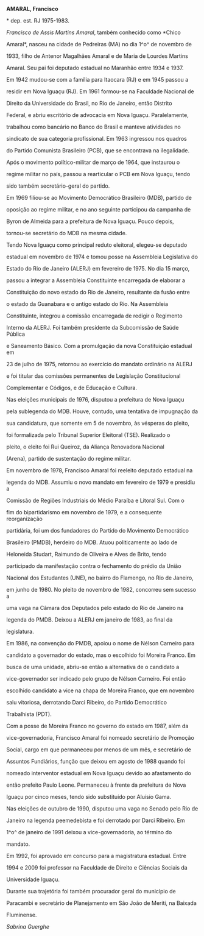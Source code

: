 **AMARAL, Francisco**



\* dep. est. RJ 1975-1983.



*Francisco de Assis Martins Amaral*, também conhecido como *Chico

Amaral*, nasceu na cidade de Pedreiras (MA) no dia 1^o^ de novembro de

1933, filho de Antenor Magalhães Amaral e de Maria de Lourdes Martins

Amaral. Seu pai foi deputado estadual no Maranhão entre 1934 e 1937.



Em 1942 mudou-se com a família para Itaocara (RJ) e em 1945 passou a

residir em Nova Iguaçu (RJ). Em 1961 formou-se na Faculdade Nacional de

Direito da Universidade do Brasil, no Rio de Janeiro, então Distrito

Federal, e abriu escritório de advocacia em Nova Iguaçu. Paralelamente,

trabalhou como bancário no Banco do Brasil e manteve atividades no

sindicato de sua categoria profissional. Em 1963 ingressou nos quadros

do Partido Comunista Brasileiro (PCB), que se encontrava na ilegalidade.

Após o movimento político-militar de março de 1964, que instaurou o

regime militar no país, passou a rearticular o PCB em Nova Iguaçu, tendo

sido também secretário-geral do partido.



Em 1969 filiou-se ao Movimento Democrático Brasileiro (MDB), partido de

oposição ao regime militar, e no ano seguinte participou da campanha de

Byron de Almeida para a prefeitura de Nova Iguaçu. Pouco depois,

tornou-se secretário do MDB na mesma cidade.



Tendo Nova Iguaçu como principal reduto eleitoral, elegeu-se deputado

estadual em novembro de 1974 e tomou posse na Assembleia Legislativa do

Estado do Rio de Janeiro (ALERJ) em fevereiro de 1975. No dia 15 março,

passou a integrar a Assembleia Constituinte encarregada de elaborar a

Constituição do novo estado do Rio de Janeiro, resultante da fusão entre

o estado da Guanabara e o antigo estado do Rio. Na Assembleia

Constituinte, integrou a comissão encarregada de redigir o Regimento

Interno da ALERJ. Foi também presidente da Subcomissão de Saúde Pública

e Saneamento Básico. Com a promulgação da nova Constituição estadual em

23 de julho de 1975, retornou ao exercício do mandato ordinário na ALERJ

e foi titular das comissões permanentes de Legislação Constitucional

Complementar e Códigos, e de Educação e Cultura.



Nas eleições municipais de 1976, disputou a prefeitura de Nova Iguaçu

pela sublegenda do MDB. Houve, contudo, uma tentativa de impugnação da

sua candidatura, que somente em 5 de novembro, às vésperas do pleito,

foi formalizada pelo Tribunal Superior Eleitoral (TSE). Realizado o

pleito, o eleito foi Rui Queiroz, da Aliança Renovadora Nacional

(Arena), partido de sustentação do regime militar.



Em novembro de 1978, Francisco Amaral foi reeleito deputado estadual na

legenda do MDB. Assumiu o novo mandato em fevereiro de 1979 e presidiu a

Comissão de Regiões Industriais do Médio Paraíba e Litoral Sul. Com o

fim do bipartidarismo em novembro de 1979, e a consequente reorganização

partidária, foi um dos fundadores do Partido do Movimento Democrático

Brasileiro (PMDB), herdeiro do MDB. Atuou politicamente ao lado de

Heloneida Studart, Raimundo de Oliveira e Alves de Brito, tendo

participado da manifestação contra o fechamento do prédio da União

Nacional dos Estudantes (UNE), no bairro do Flamengo, no Rio de Janeiro,

em junho de 1980. No pleito de novembro de 1982, concorreu sem sucesso a

uma vaga na Câmara dos Deputados pelo estado do Rio de Janeiro na

legenda do PMDB. Deixou a ALERJ em janeiro de 1983, ao final da

legislatura.



Em 1986, na convenção do PMDB, apoiou o nome de Nélson Carneiro para

candidato a governador do estado, mas o escolhido foi Moreira Franco. Em

busca de uma unidade, abriu-se então a alternativa de o candidato a

vice-governador ser indicado pelo grupo de Nélson Carneiro. Foi então

escolhido candidato a vice na chapa de Moreira Franco, que em novembro

saiu vitoriosa, derrotando Darci Ribeiro, do Partido Democrático

Trabalhista (PDT).



Com a posse de Moreira Franco no governo do estado em 1987, além da

vice-governadoria, Francisco Amaral foi nomeado secretário de Promoção

Social, cargo em que permaneceu por menos de um mês, e secretário de

Assuntos Fundiários, função que deixou em agosto de 1988 quando foi

nomeado interventor estadual em Nova Iguaçu devido ao afastamento do

então prefeito Paulo Leone. Permaneceu à frente da prefeitura de Nova

Iguaçu por cinco meses, tendo sido substituído por Aluísio Gama.



Nas eleições de outubro de 1990, disputou uma vaga no Senado pelo Rio de

Janeiro na legenda peemedebista e foi derrotado por Darci Ribeiro. Em

1^o^ de janeiro de 1991 deixou a vice-governadoria, ao término do

mandato.



Em 1992, foi aprovado em concurso para a magistratura estadual. Entre

1994 e 2009 foi professor na Faculdade de Direito e Ciências Sociais da

Universidade Iguaçu.



Durante sua trajetória foi também procurador geral do município de

Paracambi e secretário de Planejamento em São João de Meriti, na Baixada

Fluminense.



*Sabrina Guerghe*




